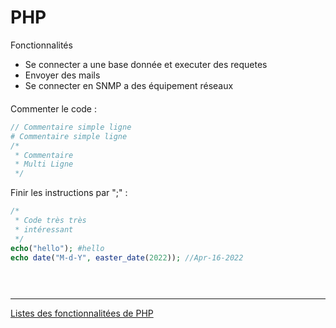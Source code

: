 # PHP
Fonctionnalités

- Se connecter a une base donnée et executer des requetes
- Envoyer des mails
- Se connecter en SNMP a des équipement réseaux


<div grid="~ cols-2 gap-2" m="-t-2" style="margin-top: 20px">
  <div>

Commenter le code :
```php
// Commentaire simple ligne
# Commentaire simple ligne
/*
 * Commentaire
 * Multi Ligne
 */
```

  </div>

  <div>

Finir les instructions par ";" :
```php
/*
 * Code très très
 * intéressant
 */
echo("hello"); #hello
echo date("M-d-Y", easter_date(2022)); //Apr-16-2022
```

  </div>
</div>

<div class="space"></div>

___

 [Listes des fonctionnalitées de PHP](https://www.php.net/manual/fr/funcref.php)

<style>
.space{
  height: 30px;
  #background-color: #000;
}
</style>
